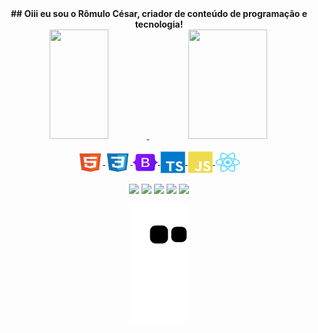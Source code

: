 <div align="center"><b>## Oiii eu sou o Rômulo César, criador de conteúdo de programação e tecnologia!</b></div>
<div align="center">
  <a href="https://github.com/romulocesarsabino">
  <img height="175em" width="43%" src="https://github-readme-stats.vercel.app/api?username=romulocesarsabino&show_icons=true&theme=dracula&include_all_commits=true&count_private=true"/>
  <img height="175em" width="50%" src="https://github-readme-stats.vercel.app/api/top-langs/?username=romulocesarsabino&layout=compact&langs_count=7&theme=dracula"/>
</div>

<div style="display: inline_block" align="center"><br>
  <img align="center" alt="Romulo-HTML" height="30" width="40" src="https://raw.githubusercontent.com/devicons/devicon/master/icons/html5/html5-original.svg">
  <img align="center" alt="Romulo-CSS" height="30" width="40" src="https://raw.githubusercontent.com/devicons/devicon/master/icons/css3/css3-original.svg">
<img align="center" alt="Romulo-BOOTSTRAP" height="35" width="40" src="https://raw.githubusercontent.com/devicons/devicon/master/icons/bootstrap/bootstrap-original.svg">
  <img align="center" alt="Romulo-TYPESCRIPT" height="35" width="40" src="https://raw.githubusercontent.com/devicons/devicon/master/icons/typescript/typescript-plain.svg">
<img align="center" alt="Romulo-JAVASCRIPT" height="35" width="40" src="https://raw.githubusercontent.com/devicons/devicon/master/icons/javascript/javascript-plain.svg">
  <img align="center" alt="Romulo-REACT" height="35" width="40" src="https://github.com/devicons/devicon/blob/master/icons/react/react-original.svg">
  </div><br>
 
<div align="center"> 
  <a href="https://www.youtube.com/channel/UCpsSNjKl7fWuq6S8Uofmnww" target="_blank"><img src="https://img.shields.io/badge/YouTube-FF0000?style=for-the-badge&logo=youtube&logoColor=white" target="_blank"></a>
  <a href="https://instagram.com/romulowesker" target="_blank"><img src="https://img.shields.io/badge/-Instagram-%23E4405F?style=for-the-badge&logo=instagram&logoColor=white" target="_blank"></a>
  <a href = "mailto: romulowesker92@gmail.com"><img src="https://img.shields.io/badge/-Gmail-%23333?style=for-the-badge&logo=gmail&logoColor=white" target="_blank"></a>
<a href = "mailto: romulowesker@hotmail.com"><img src="https://img.shields.io/badge/Microsoft_Outlook-0078D4?style=for-the-badge&logo=microsoft-outlook&logoColor=white"></a>
<a href="https://www.linkedin.com/in/rômulo-césar-718147163" target="_blank"><img src="https://img.shields.io/badge/-LinkedIn-%230077B5?style=for-the-badge&logo=linkedin&logoColor=white" target="_blank"></a> 

  ![Snake animation](https://github.com/rafaballerini/rafaballerini/blob/output/github-contribution-grid-snake.svg)
 
</div>
